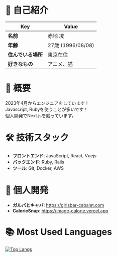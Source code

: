 # 👋 自己紹介
| **Key** | **Value** |
| ------- | --------- |
| **名前** | 赤地 凌 |
| **年齢** | 27歳 (1996/08/08) |
| **住んでいる場所** | 東京在住 |
| **好きなもの** | アニメ、猫 |

# 📜 概要
2023年4月からエンジニアをしています！  
Javascript, Rubyを使うことが多いです！  
個人開発でNext.jsを触っています。

# 🛠️ 技術スタック
- **フロントエンド**: JavaScript, React, Vuejs
- **バックエンド**: Ruby, Rails
- **ツール**: Git, Docker, AWS

# 🌟 個人開発
- **ガルバとキャバ**: https://girlsbar-cabalet.com
- **CalorieSnap**: https://image-calorie.vercel.app

# 📚 Most Used Languages
[![Top Langs](https://github-readme-stats.vercel.app/api/top-langs/?username=akachiryo&layout=compact&theme=radical)](https://github.com/akachiryo)

